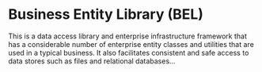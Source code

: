 # Business Entity Library (BEL)

This is a data access library and enterprise infrastructure framework that has 
a considerable number of enterprise entity classes and utilities that are used 
in a typical business.  It also facilitates consistent and safe access to data 
stores such as files and relational databases...

